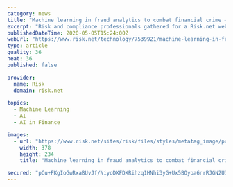 ```yaml
---
category: news
title: "Machine learning in fraud analytics to combat financial crime – Getting it right"
excerpt: "Risk and compliance professionals gathered for a Risk.net webinar in association with NICE Actimize to consider the challenges and opportunities of successfully"
publishedDateTime: 2020-05-05T15:24:00Z
webUrl: "https://www.risk.net/technology/7539921/machine-learning-in-fraud-analytics-to-combat-financial-crime-getting-it-right"
type: article
quality: 36
heat: 36
published: false

provider:
  name: Risk
  domain: risk.net

topics:
  - Machine Learning
  - AI
  - AI in Finance

images:
  - url: "https://www.risk.net/sites/risk/files/styles/metatag_image/public/2020-05/GettyImages-1208690722.jpg?h=c1e4ee25&itok=GxhN1cLq"
    width: 378
    height: 234
    title: "Machine learning in fraud analytics to combat financial crime – Getting it right"

secured: "pCu+FKgIoGwRxaBUvJf/NiyoDXFDXRihzq1HNhi3yG+Ux5BOyoa6nrRJGN2U3mflQqpyq/leGuOp7CBhJwTUDYad2eP4gIsipnWYiZDiB02lNJTlMbG1CZVSNw7tYCTL8ldDCbkJh1ZJWkBmRpmwhI6GgSuNOwCmC0hdlSfbnbLK/CqzmiCiM42Q1DkvUecf3TeS2oo7sHE3YHcKJ8LogwgXgXNTMAZiYRGZTSY4nvwJVz8TpG3yCd7Tp2u2DFx8Vvt//zez9/LpQvL0s0XNu8IKEXSSgj/cP+OzP4JqgKq+9ppYu7ifSqnFU95eVRObIpmWhrqLUZrYdyxlvKFNR7pj7voifRZBtTC24V8dFTGpKlE92mI4rQ3rK+Az6Y1TqjcKWJHbYMAj0Uu5yatIPKoC3yHmsFRctSx97r7MtdAY0vGw92TcZVWwiZcEqZoxyPoOrtIJRfH7qMdZJy5xes1H0XE17RMJsSKyN/2GdBQ=;LIYIsLdB3Ti1xz4vSp2/8g=="
---
```


